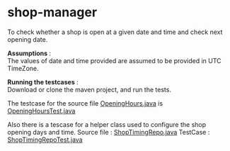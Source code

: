 
# shop-manager
To check whether a shop is open at a given date and time and check next opening date.

**Assumptions** :  
The values of date and time provided are assumed to be provided in UTC TimeZone.


**Running the testcases** :   
Download or clone the maven project, and run the tests.    

The testcase for the source file [OpeningHours.java](src/main/java/com/irfan/billboard/main/OpeningHours.java) is [OpeningHoursTest.java](src/test/java/com/irfan/billboard/main/OpeningHoursTest.java)

Also there is a tescase for a helper class used to configure the shop opening days and time.
Source file : [ShopTimingRepo.java](src/main/java/com/irfan/billboard/repo/ShopTimingRepo.java)
TestCase : [ShopTimingRepoTest.java](src/test/java/com/irfan/billboard/repo/ShopTimingRepoTest.java)

